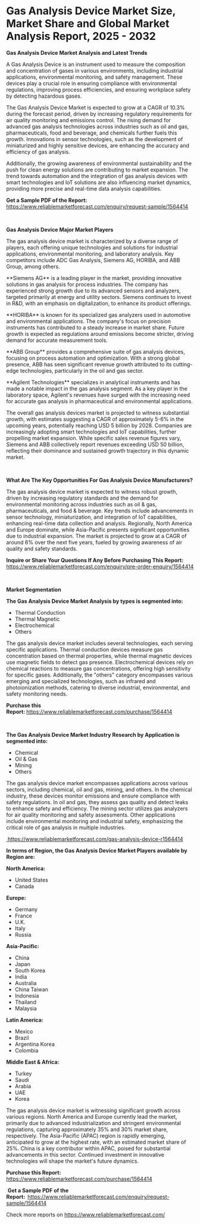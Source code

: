 <p><h1>Gas Analysis Device Market Size, Market Share and Global Market Analysis Report, 2025 - 2032</h1></p><p><strong>Gas Analysis Device Market Analysis and Latest Trends</strong></p>
<p><p>A Gas Analysis Device is an instrument used to measure the composition and concentration of gases in various environments, including industrial applications, environmental monitoring, and safety management. These devices play a crucial role in ensuring compliance with environmental regulations, improving process efficiencies, and ensuring workplace safety by detecting hazardous gases.</p><p>The Gas Analysis Device Market is expected to grow at a CAGR of 10.3% during the forecast period, driven by increasing regulatory requirements for air quality monitoring and emissions control. The rising demand for advanced gas analysis technologies across industries such as oil and gas, pharmaceuticals, food and beverage, and chemicals further fuels this growth. Innovations in sensor technologies, such as the development of miniaturized and highly sensitive devices, are enhancing the accuracy and efficiency of gas analysis.</p><p>Additionally, the growing awareness of environmental sustainability and the push for clean energy solutions are contributing to market expansion. The trend towards automation and the integration of gas analysis devices with smart technologies and IoT solutions are also influencing market dynamics, providing more precise and real-time data analysis capabilities.</p></p>
<p><strong>Get a Sample PDF of the Report:&nbsp;</strong> <a href="https://www.reliablemarketforecast.com/enquiry/request-sample/1564414?utm_campaign=2866&utm_medium=2&utm_source=Github&utm_content=ia&utm_term=11042025&utm_id=gas-analysis-device">https://www.reliablemarketforecast.com/enquiry/request-sample/1564414</a></p>
<p>&nbsp;</p>
<p><strong>Gas Analysis Device Major Market Players</strong></p>
<p><p>The gas analysis device market is characterized by a diverse range of players, each offering unique technologies and solutions for industrial applications, environmental monitoring, and laboratory analysis. Key competitors include ADC Gas Analysis, Siemens AG, HORIBA, and ABB Group, among others.</p><p>**Siemens AG** is a leading player in the market, providing innovative solutions in gas analysis for process industries. The company has experienced strong growth due to its advanced sensors and analyzers, targeted primarily at energy and utility sectors. Siemens continues to invest in R&D, with an emphasis on digitalization, to enhance its product offerings.</p><p>**HORIBA** is known for its specialized gas analyzers used in automotive and environmental applications. The company's focus on precision instruments has contributed to a steady increase in market share. Future growth is expected as regulations around emissions become stricter, driving demand for accurate measurement tools.</p><p>**ABB Group** provides a comprehensive suite of gas analysis devices, focusing on process automation and optimization. With a strong global presence, ABB has seen significant revenue growth attributed to its cutting-edge technologies, particularly in the oil and gas sector.</p><p>**Agilent Technologies** specializes in analytical instruments and has made a notable impact in the gas analysis segment. As a key player in the laboratory space, Agilent's revenues have surged with the increasing need for accurate gas analysis in pharmaceutical and environmental applications.</p><p>The overall gas analysis devices market is projected to witness substantial growth, with estimates suggesting a CAGR of approximately 5-6% in the upcoming years, potentially reaching USD 5 billion by 2028. Companies are increasingly adopting smart technologies and IoT capabilities, further propelling market expansion. While specific sales revenue figures vary, Siemens and ABB collectively report revenues exceeding USD 50 billion, reflecting their dominance and sustained growth trajectory in this dynamic market.</p></p>
<p>&nbsp;</p>
<p><strong>What Are The Key Opportunities For Gas Analysis Device Manufacturers?</strong></p>
<p><p>The gas analysis device market is expected to witness robust growth, driven by increasing regulatory standards and the demand for environmental monitoring across industries such as oil & gas, pharmaceuticals, and food & beverage. Key trends include advancements in sensor technology, miniaturization, and integration of IoT capabilities, enhancing real-time data collection and analysis. Regionally, North America and Europe dominate, while Asia-Pacific presents significant opportunities due to industrial expansion. The market is projected to grow at a CAGR of around 6% over the next five years, fueled by growing awareness of air quality and safety standards.</p></p>
<p><strong>Inquire or Share Your Questions If Any Before Purchasing This Report:</strong> <a href="https://www.reliablemarketforecast.com/enquiry/pre-order-enquiry/1564414?utm_campaign=2866&utm_medium=2&utm_source=Github&utm_content=ia&utm_term=11042025&utm_id=gas-analysis-device">https://www.reliablemarketforecast.com/enquiry/pre-order-enquiry/1564414</a></p>
<p>&nbsp;</p>
<p><strong>Market Segmentation</strong></p>
<p><strong>The Gas Analysis Device Market Analysis by types is segmented into:</strong></p>
<p><ul><li>Thermal Conduction</li><li>Thermal Magnetic</li><li>Electrochemical</li><li>Others</li></ul></p>
<p><p>The gas analysis device market includes several technologies, each serving specific applications. Thermal conduction devices measure gas concentration based on thermal properties, while thermal magnetic devices use magnetic fields to detect gas presence. Electrochemical devices rely on chemical reactions to measure gas concentrations, offering high sensitivity for specific gases. Additionally, the "others" category encompasses various emerging and specialized technologies, such as infrared and photoionization methods, catering to diverse industrial, environmental, and safety monitoring needs.</p></p>
<p><strong>Purchase this Report:&nbsp;</strong><a href="https://www.reliablemarketforecast.com/purchase/1564414?utm_campaign=2866&utm_medium=2&utm_source=Github&utm_content=ia&utm_term=11042025&utm_id=gas-analysis-device">https://www.reliablemarketforecast.com/purchase/1564414</a></p>
<p>&nbsp;</p>
<p><strong>The Gas Analysis Device Market Industry Research by Application is segmented into:</strong></p>
<p><ul><li>Chemical</li><li>Oil & Gas</li><li>Mining</li><li>Others</li></ul></p>
<p><p>The gas analysis device market encompasses applications across various sectors, including chemical, oil and gas, mining, and others. In the chemical industry, these devices monitor emissions and ensure compliance with safety regulations. In oil and gas, they assess gas quality and detect leaks to enhance safety and efficiency. The mining sector utilizes gas analyzers for air quality monitoring and safety assessments. Other applications include environmental monitoring and industrial safety, emphasizing the critical role of gas analysis in multiple industries.</p></p>
<p><a href="https://www.reliablemarketforecast.com/gas-analysis-device-r1564414?utm_campaign=2866&utm_medium=2&utm_source=Github&utm_content=ia&utm_term=11042025&utm_id=gas-analysis-device">&nbsp;https://www.reliablemarketforecast.com/gas-analysis-device-r1564414</a></p>
<p><strong>In terms of Region, the Gas Analysis Device Market Players available by Region are:</strong></p>
<p>
    <p> <strong> North America: </strong>
        <ul>
            <li>United States</li>
            <li>Canada</li>
        </ul>
        </p> 
    <p> <strong> Europe: </strong>
        <ul>
            <li>Germany</li>
            <li>France</li>
            <li>U.K.</li>
            <li>Italy</li>
            <li>Russia</li>
        </ul>
        </p> 
    <p> <strong> Asia-Pacific: </strong>
        <ul>
            <li>China</li>
            <li>Japan</li>
            <li>South Korea</li>
            <li>India</li>
            <li>Australia</li>
            <li>China Taiwan</li>
            <li>Indonesia</li>
            <li>Thailand</li>
            <li>Malaysia</li>
        </ul>
        </p> 
    <p> <strong> Latin America: </strong>
        <ul>
            <li>Mexico</li>
            <li>Brazil</li>
            <li>Argentina Korea</li>
            <li>Colombia</li>
        </ul>
        </p> 
    <p> <strong> Middle East & Africa: </strong>
        <ul>
            <li>Turkey</li>
            <li>Saudi</li>
            <li>Arabia</li>
            <li>UAE</li>
            <li>Korea</li>
        </ul>
    </p>
    </p>
<p><p>The gas analysis device market is witnessing significant growth across various regions. North America and Europe currently lead the market, primarily due to advanced industrialization and stringent environmental regulations, capturing approximately 35% and 30% market share, respectively. The Asia-Pacific (APAC) region is rapidly emerging, anticipated to grow at the highest rate, with an estimated market share of 25%. China is a key contributor within APAC, poised for substantial advancements in this sector. Continued investment in innovative technologies will shape the market's future dynamics.</p></p>
<p><strong>Purchase this Report: </strong><a href="https://www.reliablemarketforecast.com/purchase/1564414?utm_campaign=2866&utm_medium=2&utm_source=Github&utm_content=ia&utm_term=11042025&utm_id=gas-analysis-device">https://www.reliablemarketforecast.com/purchase/1564414</a></p>
<p>&nbsp;<strong>Get a Sample PDF of the Report:&nbsp;&nbsp;</strong><a href="https://www.reliablemarketforecast.com/enquiry/request-sample/1564414?utm_campaign=2866&utm_medium=2&utm_source=Github&utm_content=ia&utm_term=11042025&utm_id=gas-analysis-device">https://www.reliablemarketforecast.com/enquiry/request-sample/1564414</a></p>
<p><strong></strong></p>
<p>Check more reports on <a href="https://www.reliablemarketforecast.com/?utm_campaign=2866&utm_medium=2&utm_source=Github&utm_content=ia&utm_term=11042025&utm_id=gas-analysis-device">https://www.reliablemarketforecast.com/</a></p>